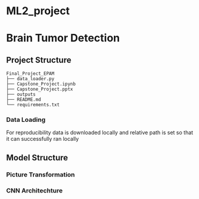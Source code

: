 # ML2_project

# Brain Tumor Detection

## Project Structure
```
Final_Project_EPAM
├── data_loader.py
├── Capstone_Project.ipynb
├── Capstone_Project.pptx
├── outputs 
├── README.md
└── requirements.txt
```

### Data Loading
For reproducibility data is downloaded locally and relative path is set so that it can successfully ran locally

## Model Structure

### Picture Transformation
### CNN Architechture
